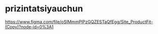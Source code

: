 # prizintatsiyauchun

https://www.figma.com/file/oSIMmmPlPzGQZESTaQfEgg/Site_ProductFit-(Copy)?node-id=0%3A1
